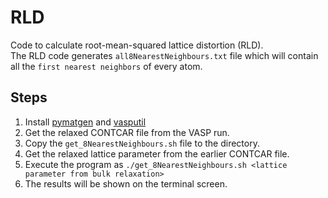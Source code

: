 # RLD
Code to calculate root-mean-squared lattice distortion (RLD).  
The RLD code generates `all8NearestNeighbours.txt` file which will contain all the `first nearest neighbors` of every atom.

## Steps
1. Install [pymatgen](https://pymatgen.org) and [vasputil](https://github.com/jabl/vasputil)
2. Get the relaxed CONTCAR file from the VASP run.
3. Copy the `get_8NearestNeighbours.sh` file to the directory.
4. Get the relaxed lattice parameter from the earlier CONTCAR file.
5. Execute the program as `./get_8NearestNeighbours.sh <lattice parameter from bulk relaxation>`
6. The results will be shown on the terminal screen.
